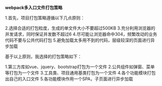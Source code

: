 
**webpack多入口文件打包策略**


1.首先，项目打包策略遵循以下几点原则：

2.选择合适的打包粒度，生成的单文件大小不要超过500KB
3.充分利用浏览器的并发请求，同时保证并发数不超过6
4.尽可能让浏览器命中304，频繁改动的业务代码不要与公共代码打包
5.避免加载太多用不到的代码，层级较深的页面进行异步加载

基于以上原则，我选择的打包策略如下：

1.第三方库如vue、jquery、bootstrap打包为一个文件
2.公共组件如弹窗、菜单等打包为一个文件
3.工具类、项目通用基类打包为一个文件
4.各个功能模块打包出自己的入口文件
5.各功能模块作用一个SPA，子页面进行异步加载

[](https://www.cnblogs.com/lvdabao/p/5944420.html)
